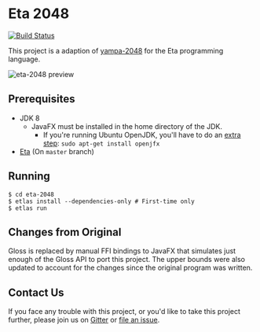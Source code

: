 # Eta 2048

[![Build Status](https://circleci.com/gh/rahulmutt/eta-2048.svg?style=shield&circle-token=42407660d106157439d23a95b2eca13a08ea4724)](https://circleci.com/gh/rahulmutt/eta-2048)

This project is a adaption of [yampa-2048](https://github.com/ksaveljev/yampa-2048) for the Eta programming language. 

![eta-2048 preview](eta2048.gif)

## Prerequisites
- JDK 8
  - JavaFX must be installed in the home directory of the JDK.
    - If you're running Ubuntu OpenJDK, you'll have to do an [extra step](http://stackoverflow.com/questions/34243982/why-is-javafx-is-not-included-in-openjdk-8-on-ubuntu-wily-15-10):
      `sudo apt-get install openjfx`
- [Eta](https://github.com/typelead/eta) (On `master` branch)

## Running
```
$ cd eta-2048
$ etlas install --dependencies-only # First-time only
$ etlas run
```

## Changes from Original
Gloss is replaced by manual FFI bindings to JavaFX that simulates just enough of the Gloss API to port this project. The upper bounds were also updated to account for the changes since the original program was written.

## Contact Us
If you face any trouble with this project, or you'd like to take this project further, please join us on [Gitter](https://gitter.im/typelead/eta) or [file an issue](https://github.com/rahulmutt/eta-2048/issues).
